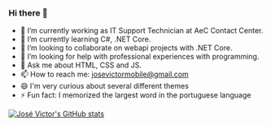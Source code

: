 ### Hi there 👋

- 🔭 I’m currently working as IT Support Technician at AeC Contact Center.
- 🌱 I’m currently learning C#, .NET Core.
- 👯 I’m looking to collaborate on webapi projects with .NET Core.
- 🤔 I’m looking for help with professional experiences with programming.
- 💬 Ask me about HTML, CSS and JS.
- 📫 How to reach me: josevictormobile@gmail.com
- 😄 I'm very curious about several different themes
- ⚡ Fun fact: I memorized the largest word in the portuguese language

[![José Victor's GitHub stats](https://github-readme-stats.vercel.app/api?username=josevictormobile)](https://github.com/josevictormobile/github-readme-stats)


